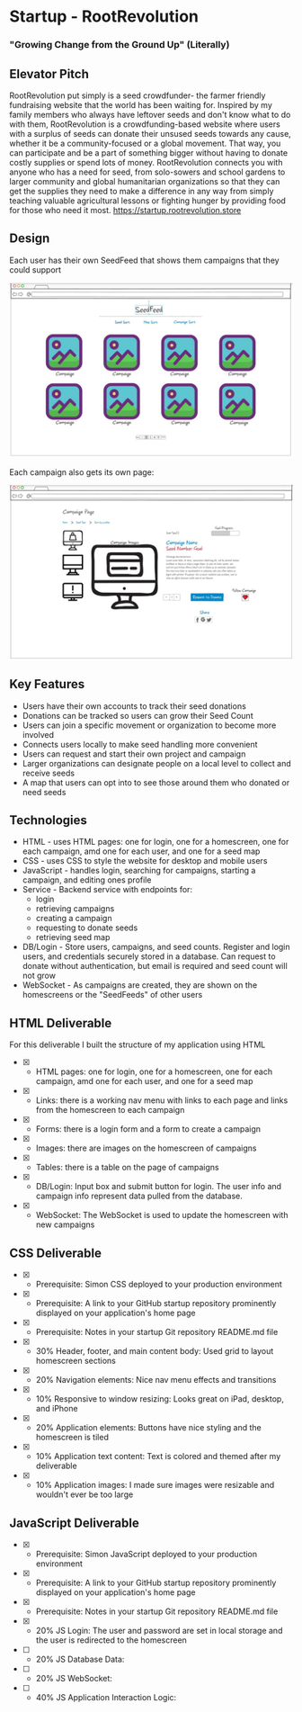 # Startup - RootRevolution
### "Growing Change from the Ground Up" (Literally)
## Elevator Pitch
RootRevolution put simply is a seed crowdfunder- the farmer friendly fundraising website that the world has been waiting for. Inspired by my family members who always have leftover seeds and don't know what to do with them, RootRevolution is a crowdfunding-based website where users with a surplus of seeds can donate their unsused seeds towards any cause, whether it be a community-focused or a global movement. That way, you can participate and be a part of something bigger without having to donate costly supplies or spend lots of money. RootRevolution connects you with anyone who has a need for seed, from solo-sowers and school gardens to larger community and global humanitarian organizations so that they can get the supplies they need to make a difference in any way from simply teaching valuable agricultural lessons or fighting hunger by providing food for those who need it most.
https://startup.rootrevolution.store

## Design
Each user has their own SeedFeed that shows them campaigns that they could support

![Homescreen](homescreen.jpg)

Each campaign also gets its own page:

![Campaign](campaign.jpg)

## Key Features
- Users have their own accounts to track their seed donations
- Donations can be tracked so users can grow their Seed Count
- Users can join a specific movement or organization to become more involved
- Connects users locally to make seed handling more convenient
- Users can request and start their own project and campaign
- Larger organizations can designate people on a local level to collect and receive seeds
- A map that users can opt into to see those around them who donated or need seeds

## Technologies
- HTML - uses HTML pages: one for login, one for a homescreen, one for each campaign, amd one for each user, and one for a seed map
- CSS - uses CSS to style the website for desktop and mobile users
- JavaScript - handles login, searching for campaigns, starting a campaign, and editing ones profile
- Service - Backend service with endpoints for:
  - login
  - retrieving campaigns
  - creating a campaign
  - requesting to donate seeds
  - retrieving seed map
- DB/Login - Store users, campaigns, and seed counts. Register and login users, and credentials securely stored in a database. Can request to donate without authentication, but email is required and seed count will not grow
- WebSocket - As campaigns are created, they are shown on the homescreens or the "SeedFeeds" of other users
  
## HTML Deliverable
For this deliverable I built the structure of my application using HTML
- [x] - HTML pages: one for login, one for a homescreen, one for each campaign, amd one for each user, and one for a seed map
- [x] - Links: there is a working nav menu with links to each page and links from the homescreen to each campaign
- [x] - Forms: there is a login form and a form to create a campaign
- [x] - Images: there are images on the homescreen of campaigns
- [x] - Tables: there is a table on the page of campaigns
- [x] - DB/Login: Input box and submit button for login. The user info and campaign info represent data pulled from the database.
- [x] - WebSocket: The WebSocket is used to update the homescreen with new campaigns

## CSS Deliverable

- [x] - Prerequisite: Simon CSS deployed to your production environment
- [x] - Prerequisite: A link to your GitHub startup repository prominently displayed on your application's home page
- [x] - Prerequisite: Notes in your startup Git repository README.md file
- [x] - 30% Header, footer, and main content body: Used grid to layout homescreen sections
- [x] - 20% Navigation elements: Nice nav menu effects and transitions
- [x] - 10% Responsive to window resizing: Looks great on iPad, desktop, and iPhone
- [x] - 20% Application elements: Buttons have nice styling and the homescreen is tiled
- [x] - 10% Application text content: Text is colored and themed after my deliverable
- [x] - 10% Application images: I made sure images were resizable and wouldn't ever be too large

## JavaScript Deliverable
- [x] - Prerequisite: Simon JavaScript deployed to your production environment
- [x] - Prerequisite: A link to your GitHub startup repository prominently displayed on your application's home page
- [x] - Prerequisite: Notes in your startup Git repository README.md file
- [x] - 20% JS Login: The user and password are set in local storage and the user is redirected to the homescreen
- [ ] - 20% JS Database Data: 
- [ ] - 20% JS WebSocket: 
- [ ] - 40% JS Application Interaction Logic: 